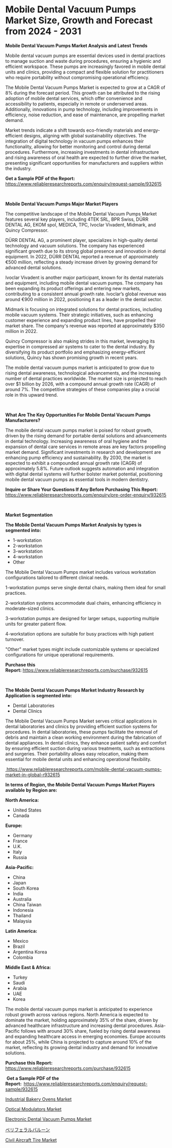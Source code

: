 <p><h1>Mobile Dental Vacuum Pumps Market Size, Growth and Forecast from 2024 - 2031</h1></p><p><strong>Mobile Dental Vacuum Pumps Market Analysis and Latest Trends</strong></p>
<p><p>Mobile dental vacuum pumps are essential devices used in dental practices to manage suction and waste during procedures, ensuring a hygienic and efficient workspace. These pumps are increasingly favored in mobile dental units and clinics, providing a compact and flexible solution for practitioners who require portability without compromising operational efficiency.</p><p>The Mobile Dental Vacuum Pumps Market is expected to grow at a CAGR of 8% during the forecast period. This growth can be attributed to the rising adoption of mobile dental services, which offer convenience and accessibility to patients, especially in remote or underserved areas. Additionally, innovations in pump technology, including improvements in efficiency, noise reduction, and ease of maintenance, are propelling market demand.</p><p>Market trends indicate a shift towards eco-friendly materials and energy-efficient designs, aligning with global sustainability objectives. The integration of digital technology in vacuum pumps enhances their functionality, allowing for better monitoring and control during dental procedures. Furthermore, increasing investments in dental infrastructure and rising awareness of oral health are expected to further drive the market, presenting significant opportunities for manufacturers and suppliers within the industry.</p></p>
<p><strong>Get a Sample PDF of the Report:&nbsp;</strong> <a href="https://www.reliableresearchreports.com/enquiry/request-sample/932615">https://www.reliableresearchreports.com/enquiry/request-sample/932615</a></p>
<p>&nbsp;</p>
<p><strong>Mobile Dental Vacuum Pumps Major Market Players</strong></p>
<p><p>The competitive landscape of the Mobile Dental Vacuum Pumps Market features several key players, including 4TEK SRL, BPR Swiss, DÜRR DENTAL AG, EKOM spol, MEDICA, TPC, Ivoclar Vivadent, Midmark, and Quincy Compressor. </p><p>DÜRR DENTAL AG, a prominent player, specializes in high-quality dental technology and vacuum solutions. The company has experienced significant growth due to its strong global presence and innovation in dental equipment. In 2022, DÜRR DENTAL reported a revenue of approximately €500 million, reflecting a steady increase driven by growing demand for advanced dental solutions.</p><p>Ivoclar Vivadent is another major participant, known for its dental materials and equipment, including mobile dental vacuum pumps. The company has been expanding its product offerings and entering new markets, contributing to a consistent annual growth rate. Ivoclar’s global revenue was around €900 million in 2022, positioning it as a leader in the dental sector.</p><p>Midmark is focusing on integrated solutions for dental practices, including mobile vacuum systems. Their strategic initiatives, such as enhancing customer experience and expanding product lines, have propelled their market share. The company's revenue was reported at approximately $350 million in 2022.</p><p>Quincy Compressor is also making strides in this market, leveraging its expertise in compressed air systems to cater to the dental industry. By diversifying its product portfolio and emphasizing energy-efficient solutions, Quincy has shown promising growth in recent years.</p><p>The mobile dental vacuum pumps market is anticipated to grow due to rising dental awareness, technological advancements, and the increasing number of dental practices worldwide. The market size is projected to reach over $1 billion by 2026, with a compound annual growth rate (CAGR) of around 7%. The competitive strategies of these companies play a crucial role in this upward trend.</p></p>
<p>&nbsp;</p>
<p><strong>What Are The Key Opportunities For Mobile Dental Vacuum Pumps Manufacturers?</strong></p>
<p><p>The mobile dental vacuum pumps market is poised for robust growth, driven by the rising demand for portable dental solutions and advancements in dental technology. Increasing awareness of oral hygiene and the expansion of dental care services in remote areas are key factors propelling market demand. Significant investments in research and development are enhancing pump efficiency and sustainability. By 2030, the market is expected to exhibit a compounded annual growth rate (CAGR) of approximately 5.8%. Future outlook suggests automation and integration with digital dental systems will further bolster market potential, positioning mobile dental vacuum pumps as essential tools in modern dentistry.</p></p>
<p><strong>Inquire or Share Your Questions If Any Before Purchasing This Report:</strong> <a href="https://www.reliableresearchreports.com/enquiry/pre-order-enquiry/932615">https://www.reliableresearchreports.com/enquiry/pre-order-enquiry/932615</a></p>
<p>&nbsp;</p>
<p><strong>Market Segmentation</strong></p>
<p><strong>The Mobile Dental Vacuum Pumps Market Analysis by types is segmented into:</strong></p>
<p><ul><li>1-workstation</li><li>2-workstation</li><li>3-workstation</li><li>4-workstation</li><li>Other</li></ul></p>
<p><p>The Mobile Dental Vacuum Pumps market includes various workstation configurations tailored to different clinical needs. </p><p>1-workstation pumps serve single dental chairs, making them ideal for small practices. </p><p>2-workstation systems accommodate dual chairs, enhancing efficiency in moderate-sized clinics. </p><p>3-workstation pumps are designed for larger setups, supporting multiple units for greater patient flow. </p><p>4-workstation options are suitable for busy practices with high patient turnover. </p><p>"Other" market types might include customizable systems or specialized configurations for unique operational requirements.</p></p>
<p><strong>Purchase this Report:&nbsp;</strong><a href="https://www.reliableresearchreports.com/purchase/932615">https://www.reliableresearchreports.com/purchase/932615</a></p>
<p>&nbsp;</p>
<p><strong>The Mobile Dental Vacuum Pumps Market Industry Research by Application is segmented into:</strong></p>
<p><ul><li>Dental Laboratories</li><li>Dental Clinics</li></ul></p>
<p><p>The Mobile Dental Vacuum Pumps Market serves critical applications in dental laboratories and clinics by providing efficient suction systems for procedures. In dental laboratories, these pumps facilitate the removal of debris and maintain a clean working environment during the fabrication of dental appliances. In dental clinics, they enhance patient safety and comfort by ensuring efficient suction during various treatments, such as extractions and surgeries. Their portability allows easy relocation, making them essential for mobile dental units and enhancing operational flexibility.</p></p>
<p><a href="https://www.reliableresearchreports.com/mobile-dental-vacuum-pumps-market-in-global-r932615">&nbsp;https://www.reliableresearchreports.com/mobile-dental-vacuum-pumps-market-in-global-r932615</a></p>
<p><strong>In terms of Region, the Mobile Dental Vacuum Pumps Market Players available by Region are:</strong></p>
<p>
    <p> <strong> North America: </strong>
        <ul>
            <li>United States</li>
            <li>Canada</li>
        </ul>
        </p> 
    <p> <strong> Europe: </strong>
        <ul>
            <li>Germany</li>
            <li>France</li>
            <li>U.K.</li>
            <li>Italy</li>
            <li>Russia</li>
        </ul>
        </p> 
    <p> <strong> Asia-Pacific: </strong>
        <ul>
            <li>China</li>
            <li>Japan</li>
            <li>South Korea</li>
            <li>India</li>
            <li>Australia</li>
            <li>China Taiwan</li>
            <li>Indonesia</li>
            <li>Thailand</li>
            <li>Malaysia</li>
        </ul>
        </p> 
    <p> <strong> Latin America: </strong>
        <ul>
            <li>Mexico</li>
            <li>Brazil</li>
            <li>Argentina Korea</li>
            <li>Colombia</li>
        </ul>
        </p> 
    <p> <strong> Middle East & Africa: </strong>
        <ul>
            <li>Turkey</li>
            <li>Saudi</li>
            <li>Arabia</li>
            <li>UAE</li>
            <li>Korea</li>
        </ul>
    </p>
    </p>
<p><p>The mobile dental vacuum pumps market is anticipated to experience robust growth across various regions. North America is expected to dominate the market, holding approximately 35% of the share, driven by advanced healthcare infrastructure and increasing dental procedures. Asia-Pacific follows with around 30% share, fueled by rising dental awareness and expanding healthcare access in emerging economies. Europe accounts for about 25%, while China is projected to capture around 10% of the market, reflecting its growing dental industry and demand for innovative solutions.</p></p>
<p><strong>Purchase this Report: </strong><a href="https://www.reliableresearchreports.com/purchase/932615">https://www.reliableresearchreports.com/purchase/932615</a></p>
<p>&nbsp;<strong>Get a Sample PDF of the Report:&nbsp;&nbsp;</strong><a href="https://www.reliableresearchreports.com/enquiry/request-sample/932615">https://www.reliableresearchreports.com/enquiry/request-sample/932615</a></p>
<p><strong></strong></p>
<p><p><a href="https://medium.com/@jhydehele7/the-global-market-overview-of-the-industrial-bakery-ovens-market-provides-a-unique-perspective-on-afcc0cdcd578">Industrial Bakery Ovens Market</a></p><p><a href="https://medium.com/@jhydehele7/the-optical-modulators-market-insights-report-offers-an-in-depth-and-thorough-analysis-of-the-220c1cfd006b">Optical Modulators Market</a></p><p><a href="https://github.com/MoonZANDRA/Market-Research-Report-List-1/blob/main/electronic-dental-vacuum-pumps-market.md">Electronic Dental Vacuum Pumps Market</a></p><p><a href="https://medium.com/@gregoriookeefe2023/peripheral-balloon-market-%E3%81%AE%E3%82%B0%E3%83%AD%E3%83%BC%E3%83%90%E3%83%AB%E5%B8%82%E5%A0%B4%E6%A6%82%E8%A6%81%E3%81%AF-%E4%B8%96%E7%95%8C%E3%81%8A%E3%82%88%E3%81%B3%E4%B8%BB%E8%A6%81%E5%B8%82%E5%A0%B4%E3%81%AB%E3%81%8A%E3%81%91%E3%82%8B%E6%A5%AD%E7%95%8C%E3%81%AB%E5%BD%B1%E9%9F%BF%E3%82%92%E4%B8%8E%E3%81%88%E3%82%8B%E4%B8%BB%E8%A6%81%E3%81%AA%E3%83%88%E3%83%AC%E3%83%B3%E3%83%89%E3%81%AB%E3%81%A4%E3%81%84%E3%81%A6-%E7%8B%AC%E8%87%AA%E3%81%AE%E8%A6%96%E7%82%B9%E3%82%92%E6%8F%90%E4%BE%9B%E3%81%97%E3%81%BE%E3%81%99-55c01b8c349a">ペリフェラルバルーン</a></p><p><a href="https://issuu.com/reportprime-2/docs/civil-aircraft-tire-market-size-203_32407f3be50d8c">Civil Aircraft Tire Market</a></p></p>